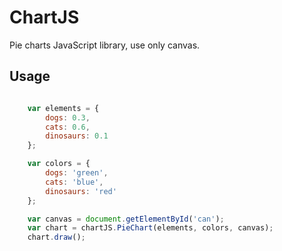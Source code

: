 # ChartJS

Pie charts JavaScript library, use only canvas.

## Usage

```javascript

    var elements = {
        dogs: 0.3,
        cats: 0.6,
        dinosaurs: 0.1
    };

    var colors = {
        dogs: 'green',
        cats: 'blue',
        dinosaurs: 'red'
    };

    var canvas = document.getElementById('can');
    var chart = chartJS.PieChart(elements, colors, canvas);
    chart.draw();

```

